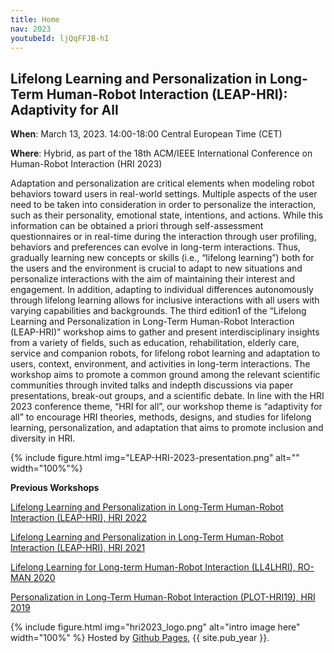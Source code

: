 ```yaml
---
title: Home
nav: 2023
youtubeId: ljQqFFJB-hI
---
```




## Lifelong Learning and Personalization in Long-Term Human-Robot Interaction (LEAP-HRI): Adaptivity for All

**When**: March 13, 2023. 14:00-18:00 Central European Time (CET)

**Where**: Hybrid, as part of the 18th ACM/IEEE International Conference on Human-Robot Interaction (HRI 2023)

<!-- [Register for HRI 2023 here!](https://humanrobotinteraction.org/2023/) -->

<!-- {% include youtubePlayer.html id=page.youtubeId %} -->

Adaptation and personalization are critical elements when modeling robot behaviors toward users in real-world settings. Multiple aspects of the user need to be taken into consideration in order to personalize the interaction, such as their personality, emotional state, intentions, and actions. While this information can be obtained a priori through self-assessment questionnaires or in real-time during the interaction through user profiling, behaviors and preferences can evolve in long-term interactions. Thus, gradually learning new concepts or skills (i.e., “lifelong learning”) both for the users and the environment is crucial to adapt to new situations and personalize interactions with the aim of maintaining their interest and engagement.
In addition, adapting to individual differences autonomously through lifelong learning allows for inclusive interactions with all users with varying capabilities and backgrounds.
The third edition1 of the “Lifelong Learning and Personalization in Long-Term Human-Robot Interaction (LEAP-HRI)” workshop aims to gather and present interdisciplinary insights from a variety of fields, such as education, rehabilitation, elderly care, service and companion robots, for lifelong robot learning and adaptation to users, context, environment, and activities in long-term interactions.
The workshop aims to promote a common ground among the relevant scientific communities through invited talks and indepth discussions via paper presentations, break-out groups, and a scientific debate. In line with the HRI 2023 conference theme, “HRI for all”, our workshop theme is “adaptivity for all” to encourage HRI theories, methods, designs, and studies for lifelong learning, personalization, and adaptation that aims to promote inclusion and diversity in HRI.

<!--{% include figure.html img="promos-main.png" alt="banner image" width="100%" %} -->
{% include figure.html img="LEAP-HRI-2023-presentation.png" alt="" width="100%"%}

**Previous Workshops**

[Lifelong Learning and Personalization in Long-Term Human-Robot Interaction (LEAP-HRI), HRI 2022](https://leap-hri.github.io/2022)

[Lifelong Learning and Personalization in Long-Term Human-Robot Interaction (LEAP-HRI), HRI 2021](https://leap-hri.github.io/2021)

[Lifelong Learning for Long-term Human-Robot Interaction (LL4LHRI), RO-MAN 2020](https://sites.google.com/view/ll4lhri2020)

[Personalization in Long-Term Human-Robot Interaction (PLOT-HRI19), HRI 2019](https://longtermpersonalizationhri.github.io)


{% include figure.html img="hri2023_logo.png" alt="intro image here" width="100%" %}
Hosted by [Github Pages](https://pages.github.com/), {{ site.pub_year }}. 

